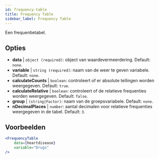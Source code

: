 ```yaml
---
id: frequency-table
title: Frequency Table
sidebar_label: Frequency Table
---
```


Een frequentietabel.

## Opties

* __data__ | `object (required)`: object van waardevermeerdering. Default: `none`.
* __variable__ | `string (required)`: naam van de weer te geven variabele. Default: `none`.
* __calculateCounts__ | `boolean`: controleert of er absolute tellingen worden weergegeven. Default: `true`.
* __calculateRelative__ | `boolean`: controleert of de relatieve frequenties worden weergegeven. Default: `false`.
* __group__ | `(string|Factor)`: naam van de groepsvariabele. Default: `none`.
* __nDecimalPlaces__ | `number`: aantal decimalen voor relatieve frequenties weergegeven in de tabel. Default: `3`.


## Voorbeelden

```jsx live
<FrequencyTable
    data={heartdisease} 
    variable="Drugs"
/>
```
